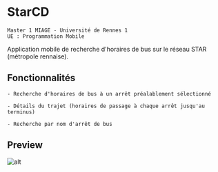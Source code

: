 # StarCD

```
Master 1 MIAGE - Université de Rennes 1
UE : Programmation Mobile
```

Application mobile de recherche d'horaires de bus sur le réseau STAR (métropole rennaise).

## Fonctionnalités

```
- Recherche d'horaires de bus à un arrêt préalablement sélectionné

- Détails du trajet (horaires de passage à chaque arrêt jusqu'au terminus)

- Recherche par nom d'arrêt de bus

```

## Preview

![alt](https://i.imgur.com/NUjROmm.gif)